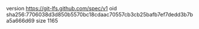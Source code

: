 version https://git-lfs.github.com/spec/v1
oid sha256:7706038d3d850b5570bc18cdaac70557cb3cb25bafb7ef7dedd3b7ba5a666d69
size 1165
